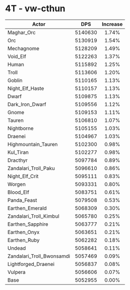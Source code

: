 # 4T - vw-cthun
| Actor | DPS | Increase |
|---|:---:|:---:|
|Maghar_Orc|5140630|1.74%|
|Orc|5130919|1.54%|
|Mechagnome|5128209|1.49%|
|Void_Elf|5122263|1.37%|
|Human|5115892|1.25%|
|Troll|5113606|1.20%|
|Goblin|5110165|1.13%|
|Night_Elf_Haste|5110157|1.13%|
|Dwarf|5109875|1.13%|
|Dark_Iron_Dwarf|5109556|1.12%|
|Gnome|5109153|1.11%|
|Tauren|5106810|1.07%|
|Nightborne|5105155|1.03%|
|Draenei|5104967|1.03%|
|Highmountain_Tauren|5102300|0.98%|
|Kul_Tiran|5102277|0.98%|
|Dracthyr|5097784|0.89%|
|Zandalari_Troll_Paku|5096610|0.86%|
|Night_Elf_Crit|5095111|0.83%|
|Worgen|5093331|0.80%|
|Blood_Elf|5083751|0.61%|
|Panda_Feast|5079508|0.53%|
|Earthen_Emerald|5068309|0.30%|
|Zandalari_Troll_Kimbul|5065780|0.25%|
|Earthen_Sapphire|5063777|0.21%|
|Earthen_Onyx|5063651|0.21%|
|Earthen_Ruby|5062282|0.18%|
|Undead|5058641|0.11%|
|Zandalari_Troll_Bwonsamdi|5057469|0.09%|
|Lightforged_Draenei|5056837|0.08%|
|Vulpera|5056606|0.07%|
|Base|5052955|0.00%|
